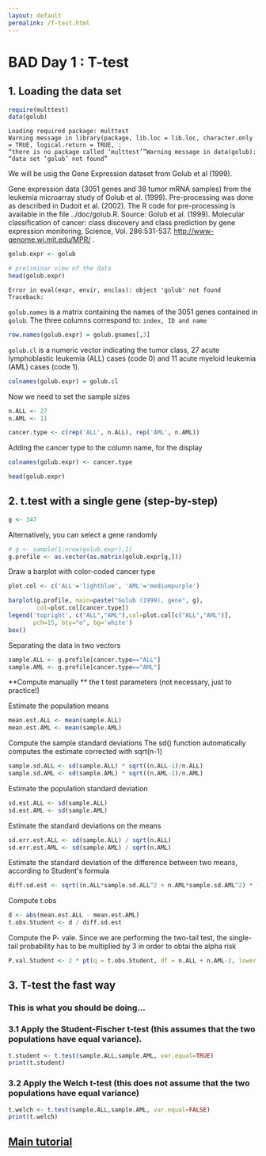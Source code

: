 ```yaml
---
layout: default
permalink: /T-test.html
---
```

#  BAD Day 1 : T-test



## 1. Loading the data set


```R
require(multtest)
data(golub)
```

    Loading required package: multtest
    Warning message in library(package, lib.loc = lib.loc, character.only = TRUE, logical.return = TRUE, :
    “there is no package called ‘multtest’”Warning message in data(golub):
    “data set ‘golub’ not found”

We will be usig the Gene Expression dataset from Golub et al (1999).

Gene expression data (3051 genes and 38 tumor mRNA samples) from the leukemia microarray study of Golub et al. (1999). Pre-processing was done as described in Dudoit et al. (2002). The R code for pre-processing is available in the file ../doc/golub.R.
Source: Golub et al. (1999). Molecular classification of cancer: class discovery and class prediction by gene expression monitoring, Science, Vol. 286:531-537. http://www-genome.wi.mit.edu/MPR/ .


```R
golub.expr <- golub

# preliminar view of the data
head(golub.expr)
```


    Error in eval(expr, envir, enclos): object 'golub' not found
    Traceback:



 `golub.names` is a matrix containing the names of the 3051
 genes contained in `golub`. The three columns correspond to:
`index, ID and name`


```R
row.names(golub.expr) = golub.gnames[,3]
```

`golub.cl` is a numeric vector indicating the tumor class, 27 acute lymphoblastic leukemia (ALL) cases (code 0) and 11 acute myeloid leukemia (AML) cases (code 1).


```R
colnames(golub.expr) = golub.cl
```

Now we need to set the sample sizes


```R
n.ALL <- 27
n.AML <- 11

cancer.type <- c(rep('ALL', n.ALL), rep('AML', n.AML))
```

Adding the cancer type to the column name, for the display


```R
colnames(golub.expr) <- cancer.type
```


```R
head(golub.expr)
```

## 2. t.test with a single gene (step-by-step)


```R
g <- 347
```

Alternatively, you can select a gene randomly


```R
# g <- sample(1:nrow(golub.expr),1)
g.profile <- as.vector(as.matrix(golub.expr[g,]))
```

Draw a barplot with color-coded cancer type


```R
plot.col <- c('ALL'='lightblue', 'AML'='mediumpurple')

barplot(g.profile, main=paste("Golub (1999), gene", g),
        col=plot.col[cancer.type])
legend('topright', c("ALL","AML"),col=plot.col[c("ALL","AML")],
       pch=15, bty="o", bg='white')
box()
```

Separating the data in two vectors


```R
sample.ALL <- g.profile[cancer.type=="ALL"]
sample.AML <- g.profile[cancer.type=="AML"]
```

**Compute manually ** the t test parameters (not necessary, just to practice!)

Estimate the population means


```R
mean.est.ALL <- mean(sample.ALL)
mean.est.AML <- mean(sample.AML)
```

Compute the sample standard deviations
The sd() function automatically computes the estimate corrected with sqrt(n-1)


```R
sample.sd.ALL <- sd(sample.ALL) * sqrt((n.ALL-1)/n.ALL)
sample.sd.AML <- sd(sample.AML) * sqrt((n.AML-1)/n.AML)
```

Estimate the population standard deviation



```R
sd.est.ALL <- sd(sample.ALL)
sd.est.AML <- sd(sample.AML)
```

Estimate the standard deviations on the means


```R
sd.err.est.ALL <- sd(sample.ALL) / sqrt(n.ALL)
sd.err.est.AML <- sd(sample.AML) / sqrt(n.AML)
```

Estimate the standard deviation of the difference between two means, according to Student's formula


```R
diff.sd.est <- sqrt((n.ALL*sample.sd.ALL^2 + n.AML*sample.sd.AML^2) * (1/n.ALL + 1/n.AML) /(n.ALL+n.AML-2))
```

Compute t.obs


```R
d <- abs(mean.est.ALL - mean.est.AML)
t.obs.Student <- d / diff.sd.est
```

Compute the P- vale.
Since we are performing the two-tail test, the single-tail probability has to be multiplied by 3 in order to obtai the alpha risk


```R
P.val.Student <- 2 * pt(q = t.obs.Student, df = n.ALL + n.AML-2, lower.tail = F)
```

## 3. T-test the fast way

### This is what you should be doing...

### 3.1 Apply the Student-Fischer t-test (this assumes that the two populations have equal variance).


```R
t.student <- t.test(sample.ALL,sample.AML, var.equal=TRUE)
print(t.student)
```

### 3.2 Apply the Welch t-test (this does not assume that the two populations have equal variance)


```R
t.welch <- t.test(sample.ALL,sample.AML, var.equal=FALSE)
print(t.welch)
```

## <a href = "{{site.baseurl}}/index.html"> Main tutorial </a>
